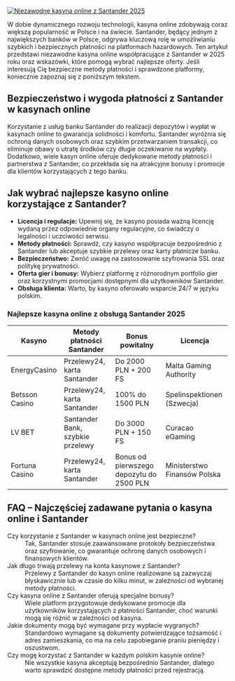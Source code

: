 [![Niezawodne kasyna online z Santander 2025](https://123-caf.pages.dev/gitsignup.png)](https://vrmoo.ru/Bt82HjjY)

<p>W dobie dynamicznego rozwoju technologii, kasyna online zdobywają coraz większą popularność w Polsce i na świecie. Santander, będący jednym z największych banków w Polsce, odgrywa kluczową rolę w umożliwianiu szybkich i bezpiecznych płatności na platformach hazardowych. Ten artykuł przedstawi niezawodne kasyna online współpracujące z Santander w 2025 roku oraz wskazówki, które pomogą wybrać najlepsze oferty. Jeśli interesują Cię bezpieczne metody płatności i sprawdzone platformy, koniecznie zapoznaj się z poniższym tekstem.</p>  <h2>Bezpieczeństwo i wygoda płatności z Santander w kasynach online</h2> <p>Korzystanie z usług banku Santander do realizacji depozytów i wypłat w kasynach online to gwarancja solidności i komfortu. Santander wyróżnia się ochroną danych osobowych oraz szybkim przetwarzaniem transakcji, co eliminuje obawy o utratę środków czy długie oczekiwanie na wypłaty. Dodatkowo, wiele kasyn online oferuje dedykowane metody płatności i partnerstwa z Santander, co przekłada się na atrakcyjne bonusy i promocje dla klientów korzystających z tego banku.</p>  <h2>Jak wybrać najlepsze kasyno online korzystające z Santander?</h2> <ul> <li><strong>Licencja i regulacje:</strong> Upewnij się, że kasyno posiada ważną licencję wydaną przez odpowiednie organy regulacyjne, co świadczy o legalności i uczciwości serwisu.</li> <li><strong>Metody płatności:</strong> Sprawdź, czy kasyno współpracuje bezpośrednio z Santander lub akceptuje szybkie przelewy oraz karty płatnicze banku.</li> <li><strong>Bezpieczeństwo:</strong> Zwróć uwagę na zastosowanie szyfrowania SSL oraz politykę prywatności.</li> <li><strong>Oferta gier i bonusy:</strong> Wybierz platformę z różnorodnym portfolio gier oraz korzystnymi promocjami dostępnymi dla użytkowników Santander.</li> <li><strong>Obsługa klienta:</strong> Warto, by kasyno oferowało wsparcie 24/7 w języku polskim.</li> </ul>  <h3>Najlepsze kasyna online z obsługą Santander 2025</h3> <table> <thead> <tr> <th>Kasyno</th> <th>Metody płatności Santander</th> <th>Bonus powitalny</th> <th>Licencja</th> </tr> </thead> <tbody> <tr> <td>EnergyCasino</td> <td>Przelewy24, karta Santander</td> <td>Do 2000 PLN + 200 FS</td> <td>Malta Gaming Authority</td> </tr> <tr> <td>Betsson Casino</td> <td>Przelewy24, karta Santander</td> <td>100% do 1500 PLN</td> <td>Spelinspektionen (Szwecja)</td> </tr> <tr> <td>LV BET</td> <td>Santander Bank, szybkie przelewy</td> <td>Do 3000 PLN + 150 FS</td> <td>Curacao eGaming</td> </tr> <tr> <td>Fortuna Casino</td> <td>Przelewy24, karta Santander</td> <td>Bonus od pierwszego depozytu do 2500 PLN</td> <td>Ministerstwo Finansów Polska</td> </tr> </tbody> </table>  <h2>FAQ – Najczęściej zadawane pytania o kasyna online i Santander</h2> <dl> <dt>Czy korzystanie z Santander w kasynach online jest bezpieczne?</dt> <dd>Tak, Santander stosuje zaawansowane protokoły bezpieczeństwa oraz szyfrowanie, co gwarantuje ochronę danych osobowych i finansowych klientów.</dd>  <dt>Jak długo trwają przelewy na konta kasynowe z Santander?</dt> <dd>Przelewy z Santander do kasyn online realizowane są zazwyczaj błyskawicznie lub w czasie do kilku minut, w zależności od wybranej metody płatności.</dd>  <dt>Czy kasyna online z Santander oferują specjalne bonusy?</dt> <dd>Wiele platform przygotowuje dedykowane promocje dla użytkowników korzystających z płatności Santander, choć warunki mogą się różnić w zależności od kasyna.</dd>  <dt>Jakie dokumenty mogą być wymagane przy wypłacie wygranych?</dt> <dd>Standardowo wymagane są dokumenty potwierdzające tożsamość i adres zamieszkania, co ma na celu zapobieganie praniu pieniędzy i oszustwom.</dd>  <dt>Czy mogę korzystać z Santander w każdym polskim kasynie online?</dt> <dd>Nie wszystkie kasyna akceptują bezpośrednio Santander, dlatego warto sprawdzić dostępne metody płatności przed rejestracją.</dd> </dl>